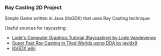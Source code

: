 ### Ray Casting 2D Project
Simple Game written in Java (libGDX) that uses Ray Casting technique

Useful sources for raycasting:
- <a href="https://lodev.org/cgtutor/raycasting.html" target="_blank">Lode's Computer Graphics Tutorial (Raycasting) by Lode Vandevenne</a>
- <a href="https://www.youtube.com/watch?v=NbSee-XM7WA&ab_channel=javidx9" target="_blank">Super Fast Ray Casting in Tiled Worlds using DDA by javidx9</a>
- <a href="https://libgdx.com/wiki/" target="_blank">libGDX wiki</a>
